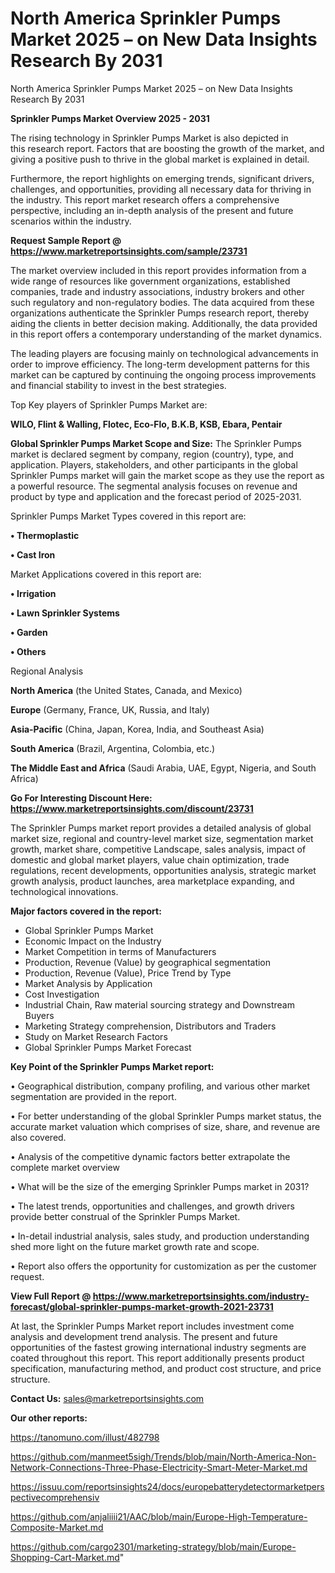 # North America Sprinkler Pumps Market 2025 – on New Data Insights Research By 2031
North America Sprinkler Pumps Market 2025 – on New Data Insights Research By 2031

<Strong> Sprinkler Pumps Market Overview 2025 - 2031</strong>

The rising technology in Sprinkler Pumps Market is also depicted in this research report. Factors that are boosting the growth of the market, and giving a positive push to thrive in the global market is explained in detail.

Furthermore, the report highlights on emerging trends, significant drivers, challenges, and opportunities, providing all necessary data for thriving in the industry. This report market research offers a comprehensive perspective, including an in-depth analysis of the present and future scenarios within the industry.

<strong>Request Sample Report @ <a href=https://www.marketreportsinsights.com/sample/23731>https://www.marketreportsinsights.com/sample/23731</a></strong>

The market overview included in this report provides information from a wide range of resources like government organizations, established companies, trade and industry associations, industry brokers and other such regulatory and non-regulatory bodies. The data acquired from these organizations authenticate the Sprinkler Pumps research report, thereby aiding the clients in better decision making. Additionally, the data provided in this report offers a contemporary understanding of the market dynamics.

The leading players are focusing mainly on technological advancements in order to improve efficiency. The long-term development patterns for this market can be captured by continuing the ongoing process improvements and financial stability to invest in the best strategies.

Top Key players of Sprinkler Pumps Market are:

<strong>WILO, Flint & Walling, Flotec, Eco-Flo, B.K.B, KSB, Ebara, Pentair</strong>

<strong><b>Global Sprinkler Pumps Market Scope and Size:</b></strong>
The Sprinkler Pumps market is declared segment by company, region (country), type, and application. Players, stakeholders, and other participants in the global Sprinkler Pumps market will gain the market scope as they use the report as a powerful resource. The segmental analysis focuses on revenue and product by type and application and the forecast period of 2025-2031.

Sprinkler Pumps Market Types covered in this report are:

<strong>• Thermoplastic

• Cast Iron</strong>

Market Applications covered in this report are:

<strong>• Irrigation

• Lawn Sprinkler Systems

• Garden

• Others</strong> 

Regional Analysis

<strong>North America</strong> (the United States, Canada, and Mexico)

<strong>Europe</strong> (Germany, France, UK, Russia, and Italy)

<strong>Asia-Pacific</strong> (China, Japan, Korea, India, and Southeast Asia)

<strong>South America</strong> (Brazil, Argentina, Colombia, etc.)

<strong>The Middle East and Africa</strong> (Saudi Arabia, UAE, Egypt, Nigeria, and South Africa)

<strong>Go For Interesting Discount Here: <a href=https://www.marketreportsinsights.com/discount/23731>https://www.marketreportsinsights.com/discount/23731</a></strong>

The Sprinkler Pumps market report provides a detailed analysis of global market size, regional and country-level market size, segmentation market growth, market share, competitive Landscape, sales analysis, impact of domestic and global market players, value chain optimization, trade regulations, recent developments, opportunities analysis, strategic market growth analysis, product launches, area marketplace expanding, and technological innovations.

<strong><b>Major factors covered in the report:</b></strong>
<ul>
  <li>Global Sprinkler Pumps Market </li>
  <li>Economic Impact on the Industry</li>
  <li>Market Competition in terms of Manufacturers</li>
  <li>Production, Revenue (Value) by geographical segmentation</li>
  <li>Production, Revenue (Value), Price Trend by Type</li>
  <li>Market Analysis by Application</li>
  <li>Cost Investigation</li>
  <li>Industrial Chain, Raw material sourcing strategy and Downstream Buyers</li>
  <li>Marketing Strategy comprehension, Distributors and Traders</li>
  <li>Study on Market Research Factors</li>
  <li>Global Sprinkler Pumps Market Forecast</li>
</ul>

<strong><b>Key Point of the Sprinkler Pumps Market report:</b></strong>

• Geographical distribution, company profiling, and various other market segmentation are provided in the report.

• For better understanding of the global Sprinkler Pumps market status, the accurate market valuation which comprises of size, share, and revenue are also covered.

• Analysis of the competitive dynamic factors better extrapolate the complete market overview

• What will be the size of the emerging Sprinkler Pumps market in 2031?

• The latest trends, opportunities and challenges, and growth drivers provide better construal of the Sprinkler Pumps Market.

• In-detail industrial analysis, sales study, and production understanding shed more light on the future market growth rate and scope.

• Report also offers the opportunity for customization as per the customer request.

<strong><b>View Full Report @ <a href=https://www.marketreportsinsights.com/industry-forecast/global-sprinkler-pumps-market-growth-2021-23731>https://www.marketreportsinsights.com/industry-forecast/global-sprinkler-pumps-market-growth-2021-23731</a></b></strong>


At last, the Sprinkler Pumps Market report includes investment come analysis and development trend analysis. The present and future opportunities of the fastest growing international industry segments are coated throughout this report. This report additionally presents product specification, manufacturing method, and product cost structure, and price structure.

<strong>Contact Us:</strong>
sales@marketreportsinsights.com

<strong>Our other reports:</strong>

<a href=https://tanomuno.com/illust/482798>https://tanomuno.com/illust/482798</a>

<a href=https://github.com/manmeet5sigh/Trends/blob/main/North-America-Non-Network-Connections-Three-Phase-Electricity-Smart-Meter-Market.md>https://github.com/manmeet5sigh/Trends/blob/main/North-America-Non-Network-Connections-Three-Phase-Electricity-Smart-Meter-Market.md</a>

<a href=https://issuu.com/reportsinsights24/docs/europebatterydetectormarketperspectivecomprehensiv>https://issuu.com/reportsinsights24/docs/europebatterydetectormarketperspectivecomprehensiv</a>

<a href=https://github.com/anjaliiii21/AAC/blob/main/Europe-High-Temperature-Composite-Market.md>https://github.com/anjaliiii21/AAC/blob/main/Europe-High-Temperature-Composite-Market.md</a>

<a href=https://github.com/cargo2301/marketing-strategy/blob/main/Europe-Shopping-Cart-Market.md>https://github.com/cargo2301/marketing-strategy/blob/main/Europe-Shopping-Cart-Market.md</a>"
